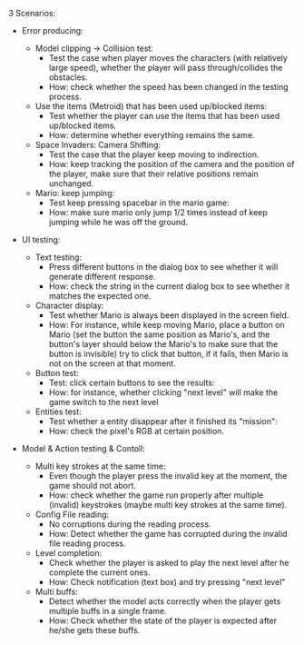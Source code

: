 
3 Scenarios:

*   Error producing:
    *   Model clipping -> Collision test:
        *   Test the case when player moves the characters (with relatively large speed), whether the player will pass through/collides the obstacles.
        *   How: check whether the speed has been changed in the testing process.
    *   Use the items (Metroid) that has been used up/blocked items:
        *   Test whether the player can use the items that has been used up/blocked items.
        *   How: determine whether everything remains the same.
    *   Space Invaders: Camera Shifting:
        *   Test the case that the player keep moving to indirection.
        *   How: keep tracking the position of the camera and the position of the player, make sure that their relative positions remain unchanged.
    *   Mario: keep jumping:
        *   Test keep pressing spacebar in the mario game:
        *   How: make sure mario only jump 1/2 times instead of keep jumping while he was off the ground.

*   UI testing:
    *   Text testing:
        *   Press different buttons in the dialog box to see whether it will generate different response.
        *   How: check the string in the current dialog box to see whether it matches the expected one.
    *   Character display:
        *   Test whether Mario is always been displayed in the screen field.
        *   How: For instance, while keep moving Mario, place a button on Mario (set the button the same position as Mario's, and the button's layer should below the Mario's to make sure that the button is invisible) try to click that button, if it fails, then Mario is not on the screen at that moment.
    *   Button test:
        *   Test: click certain buttons to see the results:
        *   How: for instance, whether clicking "next level" will make the game switch to the next level
    *   Entities test:
        *   Test whether a entity disappear after it finished its "mission":
        *   How: check the pixel's RGB at certain position.

*   Model & Action testing & Contoll:
    *   Multi key strokes at the same time:
        *   Even though the player press the invalid key at the moment, the game should not abort.
        *   How: check whether the game run properly after multiple (invalid) keystrokes (maybe multi key strokes at the same time).
    *   Config File reading:
        *   No corruptions during the reading process.
        *   How: Detect whether the game has corrupted during the invalid file reading process.
    *   Level completion:
        *   Check whether the player is asked to play the next level after he complete the current ones.
        *   How: Check notification (text box) and try pressing "next level"
    *   Multi buffs:
        *   Detect whether the model acts correctly when the player gets multiple buffs in a single frame.
        *   How: Check whether the state of the player is expected after he/she gets these buffs.
